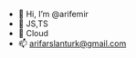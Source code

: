 - 👋 Hi, I’m @arifemir
- 👀 JS,TS
- 🌱 Cloud
- 📫 arifarslanturk@gmail.com

<!---
arifemir/arifemir is a ✨ special ✨ repository because its `README.md` (this file) appears on your GitHub profile.
You can click the Preview link to take a look at your changes.
--->
